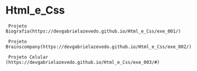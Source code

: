 # Html_e_Css

     Projeto Biografia(https://devgabrielazevedo.github.io/Html_e_Css/exe_001/)

     Projeto Brainscompany(https://devgabrielazevedo.github.io/Html_e_Css/exe_002/)

     Projeto Celular (https://devgabrielazevedo.github.io/Html_e_Css/exe_003/#)
 
